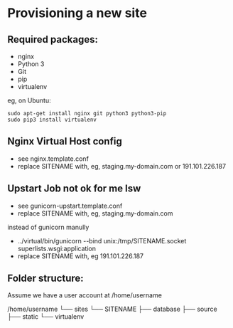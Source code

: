 Provisioning a new site
=======================

## Required packages:

* nginx
* Python 3
* Git
* pip
* virtualenv

eg, on Ubuntu:

    sudo apt-get install nginx git python3 python3-pip
    sudo pip3 install virtualenv

## Nginx Virtual Host config

* see nginx.template.conf
* replace SITENAME with, eg, staging.my-domain.com  or 191.101.226.187

## Upstart Job not ok for me lsw

* see gunicorn-upstart.template.conf
* replace SITENAME with, eg, staging.my-domain.com

instead of gunicorn manully

* ../virtual/bin/gunicorn --bind unix:/tmp/SITENAME.socket superlists.wsgi:application
* replace SITENAME with, eg 191.101.226.187 
## Folder structure:
Assume we have a user account at /home/username

/home/username
└── sites
    └── SITENAME
         ├── database
         ├── source
         ├── static
         └── virtualenv
